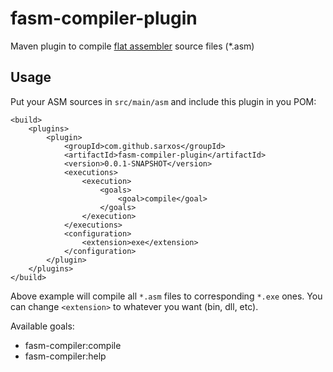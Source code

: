 fasm-compiler-plugin
====================

Maven plugin to compile [flat assembler](http://flatassembler.net/) source files (*.asm)

## Usage

Put your ASM sources in ```src/main/asm``` and include this plugin in you POM:

```
<build>
	<plugins>
		<plugin>
			<groupId>com.github.sarxos</groupId>
			<artifactId>fasm-compiler-plugin</artifactId>
			<version>0.0.1-SNAPSHOT</version>
			<executions>
				<execution>
					<goals>
						<goal>compile</goal>
					</goals>
				</execution>
			</executions>
			<configuration>
				<extension>exe</extension>
			</configuration>
		</plugin>
	</plugins>
</build>
```

Above example will compile all ```*.asm``` files to corresponding ```*.exe``` ones. You
can change ```<extension>``` to whatever you want (bin, dll, etc). 

Available goals:

* fasm-compiler:compile
* fasm-compiler:help  
